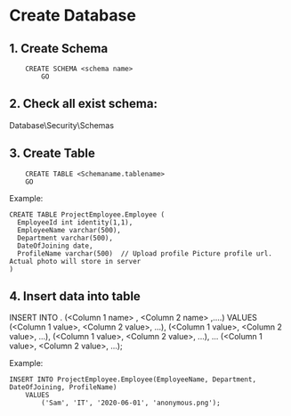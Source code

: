# Create Database
## 1. Create Schema
```
    CREATE SCHEMA <schema name>
		GO
```
## 2. Check all exist schema:
  Database\Security\Schemas
## 3. Create Table
```
    CREATE TABLE <Schemaname.tablename>
    GO
```
Example:
```
CREATE TABLE ProjectEmployee.Employee (
  EmployeeId int identity(1,1),
  EmployeeName varchar(500),
  Department varchar(500),
  DateOfJoining date,
  ProfileName varchar(500)  // Upload profile Picture profile url. Actual photo will store in server
)

```
## 4. Insert data into table

INSERT INTO <Schema name> . <Table name> (<Column 1 name> , <Column 2 name> ,....)
	VALUES 
		(<Column 1 value>, <Column 2 value>, ...),
    (<Column 1 value>, <Column 2 value>, ...),
    (<Column 1 value>, <Column 2 value>, ...),
    ...
    (<Column 1 value>, <Column 2 value>, ...);

Example:
```
INSERT INTO ProjectEmployee.Employee(EmployeeName, Department, DateOfJoining, ProfileName)
	VALUES 
		('Sam', 'IT', '2020-06-01', 'anonymous.png');

```
